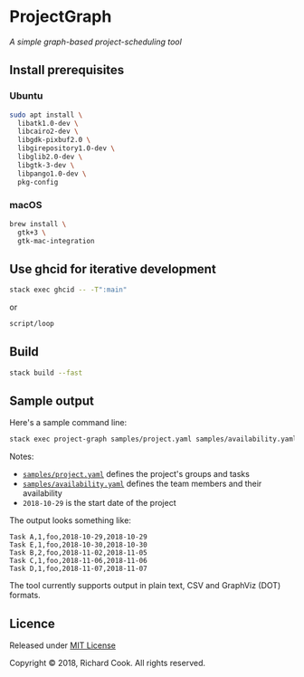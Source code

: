 # ProjectGraph

_A simple graph-based project-scheduling tool_

## Install prerequisites

### Ubuntu

```bash
sudo apt install \
  libatk1.0-dev \
  libcairo2-dev \
  libgdk-pixbuf2.0 \
  libgirepository1.0-dev \
  libglib2.0-dev \
  libgtk-3-dev \
  libpango1.0-dev \
  pkg-config
```

### macOS

```bash
brew install \
  gtk+3 \
  gtk-mac-integration
```

## Use ghcid for iterative development

```bash
stack exec ghcid -- -T":main"
```

or

```bash
script/loop
```

## Build

```bash
stack build --fast
```

## Sample output

Here's a sample command line:

```bash
stack exec project-graph samples/project.yaml samples/availability.yaml 2018-10-29 --output output.csv
```

Notes:

* [`samples/project.yaml`][project-yaml] defines the project's groups and tasks
* [`samples/availability.yaml`][availability-yaml] defines the team members and their availability
* `2018-10-29` is the start date of the project

The output looks something like:

```csv
Task A,1,foo,2018-10-29,2018-10-29
Task E,1,foo,2018-10-30,2018-10-30
Task B,2,foo,2018-11-02,2018-11-05
Task C,1,foo,2018-11-06,2018-11-06
Task D,1,foo,2018-11-07,2018-11-07
```

The tool currently supports output in plain text, CSV and GraphViz (DOT) formats.

## Licence

Released under [MIT License][licence]

Copyright &copy; 2018, Richard Cook. All rights reserved.

[availability-yaml]: samples/availability.yaml
[licence]: LICENSE
[project-yaml]: samples/project.yaml
